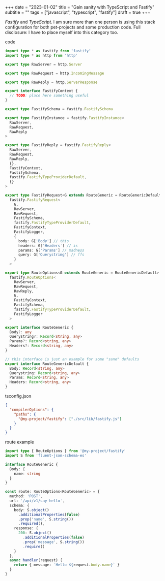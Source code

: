 +++
date = "2023-01-02"
title = "Gain sanity with TypeScript and Fastify"
subtitle = ""
tags = ["javascript", "typescript", "fastify"]
draft = true
+++

_Fastify_ and _TypeScript_. I am sure more than one person is using this stack configuration for both pet-projects and some production code. Full disclosure: I have to place myself into this category too.

<!-- more -->

code

```typescript
import type * as fastify from 'fastify'
import type * as http from 'http'

export type RawServer = http.Server

export type RawRequest = http.IncomingMessage

export type RawReply = http.ServerResponse

export interface FastifyContext {
  // TODO: place here something useful 
}

export type FastifySchema = fastify.FastifySchema

export type FastifyInstance = fastify.FastifyInstance<
  RawServer,
  RawRequest,
  RawReply
>

export type FastifyReply = fastify.FastifyReply<
  RawServer,
  RawRequest,
  RawReply,
  {},
  FastifyContext,
  FastifySchema,
  fastify.FastifyTypeProviderDefault,
  {}
>

export type FastifyRequest<G extends RouteGeneric = RouteGenericDefault> =
  fastify.FastifyRequest<
    G,
    RawServer,
    RawRequest,
    FastifySchema,
    fastify.FastifyTypeProviderDefault,
    FastifyContext,
    FastifyLogger,
    {
      body: G['Body'] // this
      headers: G['Headers'] // is
      params: G['Params'] // madness
      query: G['Querystring'] // ffs
    }
  >

export type RouteOptions<G extends RouteGeneric = RouteGenericDefault> =
  fastify.RouteOptions<
    RawServer,
    RawRequest,
    RawReply,
    G,
    FastifyContext,
    FastifySchema,
    fastify.FastifyTypeProviderDefault,
    FastifyLogger
  >

export interface RouteGeneric {
  Body?: any
  Querystring?: Record<string, any>
  Params?: Record<string, any>
  Headers?: Record<string, any>
}

// this interface is just an example for some "sane" defaults
export interface RouteGenericDefault {
  Body: Record<string, any>
  Querystring: Record<string, any>
  Params: Record<string, any>
  Headers: Record<string, any>
}
```

tsconfig.json

```json
{
  "compilerOptions": {
    "paths": {
      "@my-project/fastify": ["./src/lib/fastify.js"]
    }
  }
}
```

route example

```typescript
import type { RouteOptions } from '@my-project/fastify'
import S from 'fluent-json-schema-es'

interface RouteGeneric {
  Body: {
    name: string
  }
}

const route: RouteOptions<RouteGeneric> = {
  method: 'POST',
  url: '/api/v1/say-hello',
  schema: {
    body: S.object()
      .additionalProperties(false)
      .prop('name', S.string())
      .required(),
    response: {
      200: S.object()
        .additionalProperties(false)
        .prop('message', S.string())
        .require()
    }
  },
  async handler(request) {
    return { message: `Hello ${request.body.name}` }
  }
}
```
